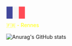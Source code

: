 <svg xmlns="http://www.w3.org/2000/svg" width="51" height="51" viewBox="0 0 51 51" fill="none">
<g clip-path="url(#clip0_1_2837)">
<path d="M17.1085 42.2746H1.30388C0.827808 42.2746 0.441772 41.8886 0.441772 41.4125V10.378C0.441772 9.90196 0.827808 9.51593 1.30388 9.51593H17.1085V42.2746Z" fill="#41479B"/>
<path d="M33.7758 9.51648H17.1089V42.2753H33.7758V9.51648Z" fill="#F5F5F5"/>
<path d="M49.5797 42.2747H33.7751V9.51611H49.5797C50.0558 9.51611 50.4418 9.90215 50.4418 10.3782V41.4127C50.4418 41.8889 50.0558 42.2747 49.5797 42.2747Z" fill="#FF4B55"/>
</g>
<defs>
<clipPath id="clip0_1_2837">
<rect width="50" height="50" fill="white" transform="translate(0.441406 0.895752)"/>
</clipPath>
</defs>
</svg>

<div style="color: yellow;">🇫🇷 - Rennes</div>

![Anurag's GitHub stats](https://github-readme-stats.vercel.app/api?username=LeoOrgeval&show_icons=true&theme=dracula)
